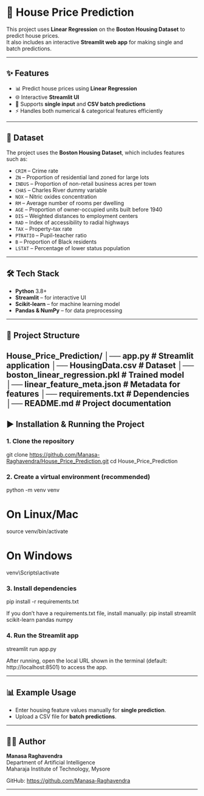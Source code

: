 # 🏡 House Price Prediction

This project uses **Linear Regression** on the **Boston Housing Dataset** to predict house prices.  
It also includes an interactive **Streamlit web app** for making single and batch predictions.

---

## ✨ Features
- 📊 Predict house prices using **Linear Regression**
- 🌐 Interactive **Streamlit UI**
- 📂 Supports **single input** and **CSV batch predictions**
- ⚡ Handles both numerical & categorical features efficiently  

---

## 📂 Dataset
The project uses the **Boston Housing Dataset**, which includes features such as:  
- `CRIM` – Crime rate  
- `ZN` – Proportion of residential land zoned for large lots  
- `INDUS` – Proportion of non-retail business acres per town  
- `CHAS` – Charles River dummy variable  
- `NOX` – Nitric oxides concentration  
- `RM` – Average number of rooms per dwelling  
- `AGE` – Proportion of owner-occupied units built before 1940  
- `DIS` – Weighted distances to employment centers  
- `RAD` – Index of accessibility to radial highways  
- `TAX` – Property-tax rate  
- `PTRATIO` – Pupil-teacher ratio  
- `B` – Proportion of Black residents  
- `LSTAT` – Percentage of lower status population  

---

## 🛠️ Tech Stack
- **Python** 3.8+  
- **Streamlit** – for interactive UI  
- **Scikit-learn** – for machine learning model  
- **Pandas & NumPy** – for data preprocessing  

---
## 📂 Project Structure
House_Price_Prediction/
│── app.py                     # Streamlit application
│── HousingData.csv            # Dataset
│── boston_linear_regression.pkl # Trained model
│── linear_feature_meta.json   # Metadata for features
│── requirements.txt           # Dependencies
│── README.md                  # Project documentation
---

## ▶️ Installation & Running the Project

### 1. Clone the repository
git clone https://github.com/Manasa-Raghavendra/House_Price_Prediction.git
cd House_Price_Prediction

### 2. Create a virtual environment (recommended)
python -m venv venv
# On Linux/Mac
source venv/bin/activate
# On Windows
venv\Scripts\activate

### 3. Install dependencies
pip install -r requirements.txt

If you don’t have a requirements.txt file, install manually:
pip install streamlit scikit-learn pandas numpy

### 4. Run the Streamlit app
streamlit run app.py

After running, open the local URL shown in the terminal (default: http://localhost:8501) to access the app.

---

## 📊 Example Usage
- Enter housing feature values manually for **single prediction**.  
- Upload a CSV file for **batch predictions**.  

---

## 👩‍💻 Author
**Manasa Raghavendra**  
Department of Artificial Intelligence  
Maharaja Institute of Technology, Mysore  

GitHub: https://github.com/Manasa-Raghavendra

---

